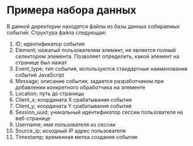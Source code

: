# Примера набора данных

В данной директории находятся файлы из базы данных собираемых событий. Структура файла следующая:

1. ID; идентификатор события
2. Element; нажатый пользователем элемент, не является полный селектором элемента. Позволяет определить, какой элемент
   на странице был нажат
3. Event_type; тип события, используются стандартные наименования событий JavaScript
4. Message; описание события, задается разработчиком при добавлении конкретного обработчика на элементе
5. Location; путь до страницы
6. Client_x; координата X срабатывания события
7. Client_y; координата Y срабатывания события
8. Session_uuid; уникальный идентификатор сессии пользователя на веб-странице
9. Username; имя пользователя из сессии
10. Source_ip; исходный IP адрес пользователя
11. Timestamp; временная метка создания события